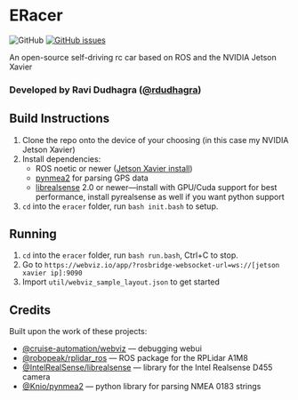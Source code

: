 # ERacer
![GitHub](https://img.shields.io/github/license/rdudhagra/eracer) [![GitHub issues](https://img.shields.io/github/issues/rdudhagra/eracer)](https://github.com/rdudhagra/eracer/issues)

An open-source self-driving rc car based on ROS and the NVIDIA Jetson Xavier
### Developed by Ravi Dudhagra ([@rdudhagra](github.com/rdudhagra))

## Build Instructions
1. Clone the repo onto the device of your choosing (in this case my NVIDIA Jetson Xavier)
2. Install dependencies:
    - ROS noetic or newer ([Jetson Xavier install](https://github.com/dusty-nv/jetson-containers))
    - [pynmea2](https://github.com/Knio/pynmea2) for parsing GPS data
    - [librealsense](https://github.com/IntelRealSense/librealsense) 2.0 or newer—install with GPU/Cuda support for best performance, install pyrealsense as well if you want python support
3. `cd` into the `eracer` folder, run `bash init.bash` to setup.

## Running
1. `cd` into the `eracer` folder, run `bash run.bash`, Ctrl+C to stop.
2. Go to `https://webviz.io/app/?rosbridge-websocket-url=ws://[jetson xavier ip]:9090`
3. Import `util/webviz_sample_layout.json` to get started

## Credits
Built upon the work of these projects:
- [@cruise-automation/webviz](https://github.com/cruise-automation/webviz) — debugging webui 
- [@robopeak/rplidar_ros](https://github.com/robopeak/rplidar_ros) — ROS package for the RPLidar A1M8
- [@IntelRealSense/librealsense](https://github.com/IntelRealSense/librealsense) — library for the Intel Realsense D455 camera
- [@Knio/pynmea2](https://github.com/Knio/pynmea2) — python library for parsing NMEA 0183 strings